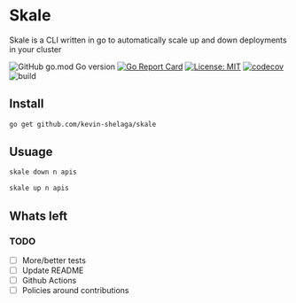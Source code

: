 # Skale

Skale is a CLI written in go to automatically scale up and down deployments in your cluster

![GitHub go.mod Go version](https://img.shields.io/github/go-mod/go-version/kevin-shelaga/skale)
[![Go Report Card](https://goreportcard.com/badge/github.com/kevin-shelaga/cronjob-cleaner)](https://goreportcard.com/report/github.com/kevin-shelaga/skale)
[![License: MIT](https://img.shields.io/badge/License-MIT-yellow.svg)](https://opensource.org/licenses/Apache)
[![codecov](https://codecov.io/gh/kevin-shelaga/skale/branch/main/graph/badge.svg?token=SY9DP3GBB8)](https://codecov.io/gh/kevin-shelaga/skale)
![build](https://github.com/kevin-shelaga/skale/workflows/build/badge.svg)

## Install

```sh
go get github.com/kevin-shelaga/skale
```

## Usuage

```sh
skale down n apis

skale up n apis
```

## Whats left

### TODO

- [ ] More/better tests
- [ ] Update README
- [ ] Github Actions
- [ ] Policies around contributions
